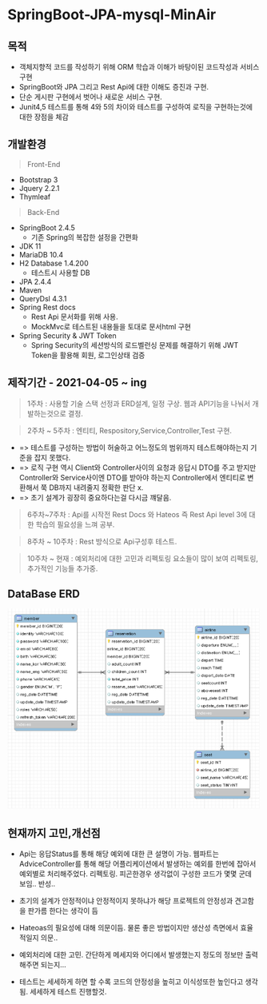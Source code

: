 # SpringBoot-JPA-mysql-MinAir
 
 ## 목적
 * 객체지향적 코드를 작성하기 위해 ORM 학습과 이해가 바탕이된 코드작성과 서비스 구현
 * SpringBoot와 JPA 그리고 Rest Api에 대한 이해도 증진과 구현.
 * 단순 게시판 구현에서 벗어나 새로운 서비스 구현.
 * Junit4,5 테스트를 통해 4와 5의 차이와 테스트를 구성하여 로직을 구현하는것에 대한 장점을 체감
 ## 개발환경
 > Front-End
  * Bootstrap 3
  * Jquery 2.2.1
  * Thymleaf
 > Back-End
  * SpringBoot 2.4.5
    * 기존 Spring의 복잡한 설정을 간편화
  * JDK 11
  * MariaDB 10.4
  * H2 Database 1.4.200
    * 테스트시 사용할 DB
  * JPA 2.4.4
  * Maven
  * QueryDsl 4.3.1
  * Spring Rest docs
    * Rest Api 문서화를 위해 사용. 
    * MockMvc로 테스트된 내용들을 토대로 문서html 구현 
  * Spring Security & JWT Token
    * Spring Security의 세션방식의 로드벨런싱 문제를 해결하기 위해 JWT Token을 활용해 회원, 로그인상태 검증
## 제작기간 - 2021-04-05 ~ ing
 > 1주차 : 사용할 기술 스택 선정과 ERD설계, 일정 구상. 웹과 API기능을 나눠서 개발하는것으로 결정.
 
 > 2주차 ~ 5주차 : 엔티티, Respository,Service,Controller,Test 구현. 
   * => 테스트를 구성하는 방법이 허술하고 어느정도의 범위까지 테스트해야하는지 기준을 잡지 못했다.
   * => 로직 구현 역시 Client와 Controller사이의 요청과 응답시 DTO를 주고 받지만 Controller와 Service사이엔 DTO를 받아야 하는지 Controller에서 
        엔티티로 변환해서 쭉 DB까지 내려줄지 정확한 판단 x.
   * => 초기 설계가 굉장히 중요하다는걸 다시금 꺠달음.
  
 > 6주차~7주차 : Api를 시작전 Rest Docs 와 Hateos 즉 Rest Api level 3에 대한 학습의 필요성을 느껴 공부.
 
 > 8주차 ~ 10주차 : Rest 방식으로 Api구성후 테스트.
 
 > 10주차 ~ 현재 : 예외처리에 대한 고민과 리펙토링 요소들이 많이 보여 리펙토링, 추가적인 기능들 추가중.
## DataBase ERD
<img src = "src/main/resources/static/images/minairErd.jpg" width="700" height="400">

## 현재까지 고민,개선점
 * Api는 응답Status를 통해 해당 예외에 대한 큰 설명이 가능. 웹파트는 AdviceController를 통해 해당 어플리케이션에서 발생하는 예외를 한번에 잡아서 예외별로 처리해주었다. 리펙토링. 피곤한경우 생각없이 구성한 코드가 몇몇 군데 보임.. 반성..  

 * 초기의 설계가 안정적이냐 안정적이지 못하냐가 해당 프로젝트의 안정성과 견고함을 판가름 한다는 생각이 듬

 * Hateoas의 필요성에 대해 의문이듬. 물론 좋은 방법이지만 생산성 측면에서 효율적일지 의문..

 * 예외처리에 대한 고민. 간단하게 메세지와 어디에서 발생했는지 정도의 정보만 출력해주면 되는지...

 * 테스트는 세세하게 하면 할 수록 코드의 안정성을 높히고 이식성또한 높인다고 생각됨. 세세하게 테스트 진행할것.
